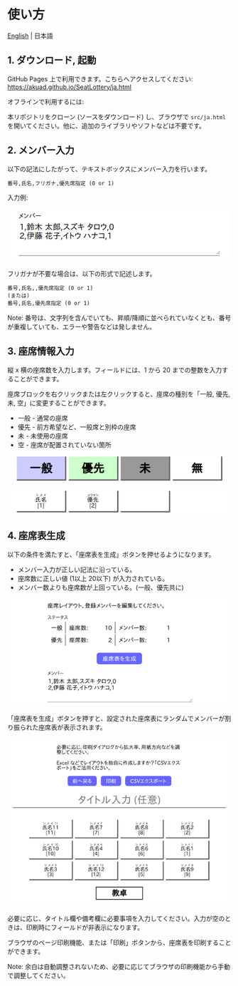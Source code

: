 # 使い方

[English](./) \| 日本語

## 1. ダウンロード, 起動

GitHub Pages 上で利用できます。こちらへアクセスしてください: <https://akuad.github.io/SeatLottery/ja.html>

オフラインで利用するには:

本リポジトリをクローン (ソースをダウンロード) し、ブラウザで `src/ja.html` を開いてください。他に、追加のライブラリやソフトなどは不要です。

## 2. メンバー入力

以下の記法にしたがって、テキストボックスにメンバー入力を行います。

```txt
番号,氏名,フリガナ,優先席指定 (0 or 1)
```

入力例:

![Screen - Member input](./images-ja/screen-ja-2-member.webp)

フリガナが不要な場合は、以下の形式で記述します。

```txt
番号,氏名,,優先席指定 (0 or 1)
(または)
番号,氏名,優先席指定 (0 or 1)
```

Note: 番号は、文字列を含んでいても、昇順/降順に並べられていなくとも、番号が重複していても、エラーや警告などは発しません。

## 3. 座席情報入力

縦 x 横の座席数を入力します。フィールドには、1 から 20 までの整数を入力することができます。

座席ブロックを右クリックまたは左クリックすると、座席の種別を「一般, 優先, 未, 空」に変更することができます。

* 一般 - 通常の座席
* 優先 - 前方希望など、一般席と別枠の座席
* 未 - 未使用の座席
* 空 - 座席が配置されていない箇所

![Screen - Seat sample (edit)](./images-ja/screen-ja-3-seatedit.webp)

![Screen - Seat sample (result)](./images-ja/screen-ja-4-seatsample.webp)

## 4. 座席表生成

以下の条件を満たすと、「座席表を生成」ボタンを押せるようになります。

* メンバー入力が正しい記法に沿っている。
* 座席数に正しい値 (1以上 20以下) が入力されている。
* メンバー数よりも座席数が上回っている。(一般、優先共に)

![Screen - Seat table generate](./images-ja/screen-ja-5-generate.webp)

「座席表を生成」ボタンを押すと、設定された座席表にランダムでメンバーが割り振られた座席表が表示されます。

![Screen - Result](./images-ja/screen-ja-6-result.webp)

必要に応じ、タイトル欄や備考欄に必要事項を入力してください。入力が空のときは、印刷時にフィールドが非表示になります。

ブラウザのページ印刷機能、または「印刷」ボタンから、座席表を印刷することができます。

Note: 余白は自動調整されないため、必要に応じてブラウザの印刷機能から手動で調整してください。
